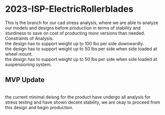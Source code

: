 # 2023-ISP-ElectricRollerblades

This is the branch for our cad stress analysis, where we are able to analyze our models and designs before production in terms of stability and sturdiness to save on cost of producting more versions than needed. 
<br>
Constraints of Analysis: 
<br>
the design has to support weight up to 100 lbs per side downwardly. 
<br>
the design has to support weight up to 50 lbs per side when side loaded at wheel mount.
<br>
the design has to support weight up to 50 lbs per side when side loaded at suspensioning system.

## MVP Update
<br>
the current minimal deisng for the product have undergo all analysis for stress testing and have shown decent stability, we are okay to proceed from this design and begin production. 
